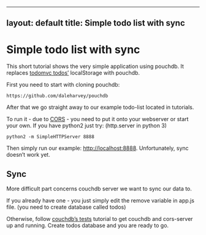 ----
layout: default
title: Simple todo list with sync
----

# Simple todo list with sync

This short tutorial shows the very simple application using pouchdb. It replaces [todomvc todos’](http://todomvc.com/vanilla-examples/vanillajs/) localStorage with pouchdb.

First you need to start with cloning pouchdb:

    https://github.com/daleharvey/pouchdb

After that we go straight away to our example todo-list located in tutorials.

To run it - due to [CORS](http://en.wikipedia.org/wiki/Cross-origin_resource_sharing) - you need to put it onto your webserver or start your own. If you have python2 just try: (http.server in python 3)

    python2 -m SimpleHTTPServer 8888

Then simply run our example: [http://localhost:8888](http://localhost:8888). Unfortunately, sync doesn’t work yet.

## Sync

More difficult part concerns couchdb server we want to sync our data to.

If you already have one - you just simply edit the remove variable in app.js file. (you need to create database called todos)

Otherwise, follow [couchdb’s tests](https://github.com/daleharvey/pouchdb/wiki/Running-and-Writing-Tests) tutorial to get couchdb and cors-server up and running. Create todos database and you are ready to go.

